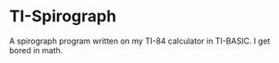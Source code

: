 # TI-Spirograph
A spirograph program written on my TI-84 calculator in TI-BASIC. I get bored in math.
